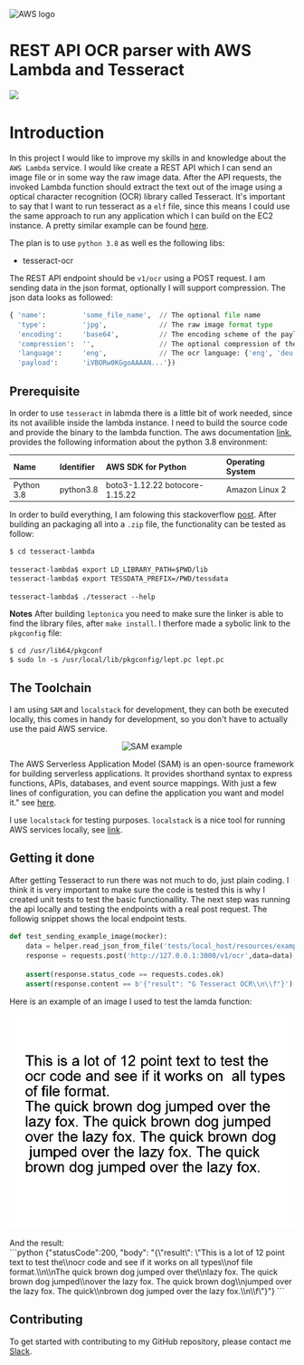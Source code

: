 <img src="https://blog.scottlogic.com/dsmith/assets/featured/aws-logo.png" alt="AWS logo" height="42px" width="84px" align="left"><br>

# REST API OCR parser with AWS Lambda and Tesseract
<div>
    <a href="https://github.com/NaPiZip/Tipps-and-tricks">
        <img src="https://img.shields.io/badge/Document%20Version-0.0.1-brightgreen"/>
    </a>  
</div>

# Introduction
In this project I would like to improve my skills in and knowledge about the `AWS Lambda` service. I would like create a REST API which I can send an image file or in some way the raw image data. After the API requests, the invoked Lambda function should extract the text out of the image using a optical character recognition (OCR) library called Tesseract. It's important to say that I want to run tesseract as a `elf` file, since this means I could use the same approach to run any application which I can build on the EC2 instance. A pretty similar example can be found [here](https://docs.aws.amazon.com/serverless-application-model/latest/developerguide/serverless-example-s3.html).

The plan is to use `python 3.8` as well es the following libs:
- tesseract-ocr

The REST API endpoint should be `v1/ocr` using a POST request. I am sending data in the json format, optionally I will support compression. The json data looks as followed:

```python
{ 'name':         'some_file_name',  // The optional file name 
  'type':         'jpg',             // The raw image format type 
  'encoding':     'base64',          // The encoding scheme of the payload: {'base64'}
  'compression':  '',                // The optional compression of the payload applied before encoding: {''}
  'language':     'eng',             // The ocr language: {'eng', 'deu'}
  'payload':      'iVBORw0KGgoAAAAN...'})
```

## Prerequisite
In order to use `tesseract` in labmda there is a little bit of work needed, since its not availible inside the lambda instance. I need to build the source code and provide the binary to the lambda function. The aws documentation [link](https://docs.aws.amazon.com/lambda/latest/dg/lambda-runtimes.html), provides the following information about the python 3.8 environment:

| Name | Identifier | AWS SDK for Python | Operating System |
| :------------- | :------------- | :------------- | :------------- | 
| Python 3.8 | python3.8 |boto3-1.12.22 botocore-1.15.22 | Amazon Linux 2 |
	
In order to build everything, I am folowing this stackoverflow [post](https://stackoverflow.com/questions/33588262/tesseract-ocr-on-aws-lambda-via-virtualenv). After building an packaging all into a `.zip` file, the functionality can be tested as follow:
```
$ cd tesseract-lambda 

tesseract-lambda$ export LD_LIBRARY_PATH=$PWD/lib
tesseract-lambda$ export TESSDATA_PREFIX=/PWD/tessdata

tesseract-lambda$ ./tesseract --help
```
**Notes**
After building `leptonica` you need to make sure the linker is able to find the library files, after `make install`. I therfore made a sybolic link to the `pkgconfig` file:
```
$ cd /usr/lib64/pkgconf
$ sudo ln -s /usr/local/lib/pkgconfig/lept.pc lept.pc
```
## The Toolchain
I am using `SAM` and `localstack` for development, they can both be executed locally, this comes in handy for development, so you don't have to actually use the paid AWS service.

<p align="center">
<img src="https://image.slidesharecdn.com/09112017-serverless-local-test-92e8f092-7d1c-43e4-809c-a40335e29637-2097706900-170913194001/95/local-testing-and-deployment-best-practices-for-serverless-applications-aws-online-tech-talks-19-638.jpg?cb=1505331628" alt="SAM example"/></p>

The AWS Serverless Application Model (SAM) is an open-source framework for building serverless applications. It provides shorthand syntax to express functions, APIs, databases, and event source mappings. With just a few lines of configuration, you can define the application you want and model it." see [here](https://github.com/awslabs/aws-sam-cli).

I use `localstack` for testing purposes. `localstack` is a nice tool for running AWS services locally, see [link](https://localstack.cloud/).

## Getting it done
After getting Tesseract to run there was not much to do, just plain coding. I think it is very important to make sure the code is tested this is why I created unit tests to test the basic functionallity. The next step was running the api locally and testing the endpoints with a real post request. The followig snippet shows the local endpoint tests.
```python
def test_sending_example_image(mocker):
    data = helper.read_json_from_file('tests/local_host/resources/example.json')
    response = requests.post('http://127.0.0.1:3000/v1/ocr',data=data)

    assert(response.status_code == requests.codes.ok)
    assert(response.content == b'{"result": "G Tesseract OCR\\n\\f"}')
```
Here is an example of an image I used to test the lamda function:
<p align="center">
<img src="https://github.com/NaPiZip/Online-course-notes/raw/master/AWS_cloud/Fundational_level/s3_ocr_lambda/ocr/tests/unit/resources/phototest.tif" alt="ocr parsed text"/></p>
And the result:<br>
```python
{"statusCode":200,
"body":
      "{\"result\": \"This is a lot of 12 point text to test the\\nocr code and see if it works on all types\\nof file format.\\n\\nThe quick brown dog jumped over the\\nlazy fox. The quick brown dog jumped\\nover the lazy fox. The quick brown dog\\njumped over the lazy fox. The quick\\nbrown dog jumped over the lazy fox.\\n\\f\"}"}
```

## Contributing
To get started with contributing to my GitHub repository, please contact me [Slack](https://join.slack.com/t/napi-friends/shared_invite/enQtNDg3OTg5NDc1NzUxLWU1MWNhNmY3ZTVmY2FkMDM1ODg1MWNlMDIyYTk1OTg4OThhYzgyNDc3ZmE5NzM1ZTM2ZDQwZGI0ZjU2M2JlNDU).
